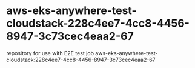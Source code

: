 # aws-eks-anywhere-test-cloudstack-228c4ee7-4cc8-4456-8947-3c73cec4eaa2-67
repository for use with E2E test job aws-eks-anywhere-test-cloudstack:228c4ee7-4cc8-4456-8947-3c73cec4eaa2-67
